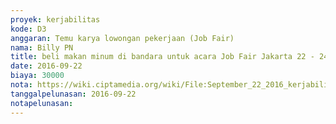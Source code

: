 ```yaml
---
proyek: kerjabilitas
kode: D3
anggaran: Temu karya lowongan pekerjaan (Job Fair)
nama: Billy PN
title: beli makan minum di bandara untuk acara Job Fair Jakarta 22 - 24 September 2016
date: 2016-09-22
biaya: 30000
nota: https://wiki.ciptamedia.org/wiki/File:September_22_2016_kerjabilitas_D3_snack_jobfair_jakarta_billy.jpg
tanggalpelunasan: 2016-09-22
notapelunasan:
---
```

